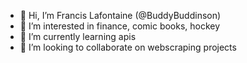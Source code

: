 - 👋 Hi, I’m Francis Lafontaine (@BuddyBuddinson)
- 👀 I’m interested in finance, comic books, hockey
- 🌱 I’m currently learning apis
- 💞️ I’m looking to collaborate on webscraping projects
